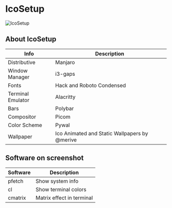 # IcoSetup

![IcoSetup](https://github.com/merive-inc/dotfiles/blob/main/IcoSetup/setup.png)

## About IcoSetup

| Info              | Description                                   |
| ----------------- | --------------------------------------------- |
| Distributive      | Manjaro                                       |
| Window Manager    | i3-gaps                                       |
| Fonts             | Hack and Roboto Condensed                     |
| Terminal Emulator | Alacritty                                     |
| Bars              | Polybar                                       |
| Compositor        | Picom                                         |
| Color Scheme      | Pywal                                         |
| Wallpaper         | Ico Animated and Static Wallpapers by @merive |

## Software on screenshot

| Software | Description               |
| -------- | ------------------------- |
| pfetch   | Show system info          |
| cl       | Show terminal colors      |
| cmatrix  | Matrix effect in terminal |
